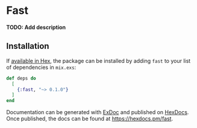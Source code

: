# Fast

**TODO: Add description**

## Installation

If [available in Hex](https://hex.pm/docs/publish), the package can be installed
by adding `fast` to your list of dependencies in `mix.exs`:

```elixir
def deps do
  [
    {:fast, "~> 0.1.0"}
  ]
end
```

Documentation can be generated with [ExDoc](https://github.com/elixir-lang/ex_doc)
and published on [HexDocs](https://hexdocs.pm). Once published, the docs can
be found at <https://hexdocs.pm/fast>.

